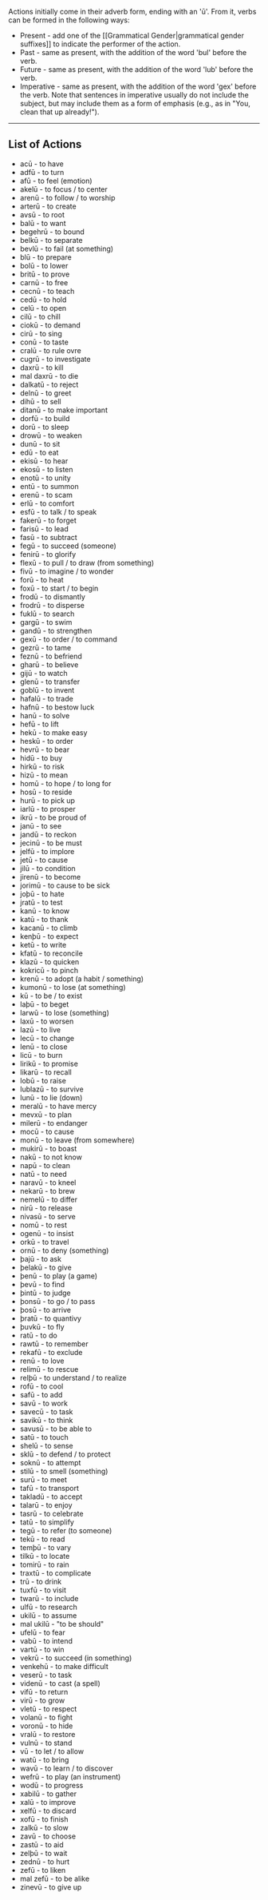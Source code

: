 Actions initially come in their adverb form, ending with an 'ū'. From it, verbs can be formed in the following ways:

* Present - add one of the [[Grammatical Gender|grammatical gender suffixes]] to indicate the performer of the action.
* Past - same as present, with the addition of the word 'bul' before the verb.
* Future - same as present, with the addition of the word 'lub' before the verb.
* Imperative - same as present, with the addition of the word 'gex' before the verb. Note that sentences in imperative usually do not include the subject, but may include them as a form of emphasis (e.g., as in "You, clean that up already!").

- - -
## List of Actions

* acū - to have
* adfū - to turn
* afū - to feel (emotion)
* akelū - to focus / to center
* arenū - to follow / to worship
* arterū - to create
* avsū - to root
* balū - to want
* begehrū - to bound
* belkū - to separate
* bevlū - to fail (at something)
* blū - to prepare
* bolū - to lower
* britū - to prove
* carnū - to free
* cecnū - to teach
* cedū - to hold
* celū - to open
* cilū - to chill
* ciokū - to demand
* cirū - to sing
* conū - to taste
* cralū - to rule ovre
* cugrū - to investigate
* daxrū - to kill
* mal daxrū - to die
* dalkatū - to reject
* delnū - to greet
* dihū - to sell
* ditanū - to make important
* dorfū - to build
* dorū - to sleep
* drowū - to weaken
* dunū - to sit
* edū - to eat
* ekisū - to hear
* ekosū - to listen
* enotū - to unity
* entū - to summon
* erenū - to scam
* erlū - to comfort
* esfū - to talk / to speak
* fakerū - to forget
* farisū - to lead
* fasū - to subtract
* fegū - to succeed (someone)
* fenirū - to glorify
* flexū - to pull / to draw (from something)
* fivū - to imagine / to wonder
* forū - to heat
* foxū - to start / to begin
* frodū - to dismantly
* frodrū - to disperse
* fuklū - to search
* gargū - to swim
* gandū - to strengthen
* gexū - to order / to command
* gezrū - to tame
* feznū - to befriend
* gharū - to believe
* gijū - to watch
* glenū - to transfer
* goblū - to invent
* hafalū - to trade
* hafnū - to bestow luck
* hanū - to solve
* hefū - to lift
* hekū - to make easy
* heskū - to order
* hevrū - to bear
* hidū - to buy
* hirkū - to risk
* hizū - to mean
* homū - to hope / to long for
* hosū - to reside
* hurū - to pick up
* iarlū - to prosper
* ikrū - to be proud of
* janū - to see
* jandū - to reckon
* jecinū - to be must
* jelfū - to implore
* jetū - to cause
* jilū - to condition
* jirenū - to become
* jorimū - to cause to be sick
* joþū - to hate
* jratū - to test
* kanū - to know
* katū - to thank
* kacanū - to climb
* kenþū - to expect
* ketū - to write
* kfatū - to reconcile
* klazū - to quicken
* kokricū - to pinch
* krenū - to adopt (a habit / something)
* kumonū - to lose (at something)
* kū - to be / to exist
* laþū - to beget
* larwū - to lose (something)
* laxū - to worsen
* lazū - to live
* lecū - to change
* lenū - to close
* licū - to burn
* lirikū - to promise
* likarū - to recall
* lobū - to raise
* lublazū - to survive
* lunū - to lie (down)
* meralū - to have mercy
* mevxū - to plan
* milerū - to endanger
* mocū - to cause
* monū - to leave (from somewhere)
* mukirū - to boast
* nakū - to not know
* napū - to clean
* natū - to need
* naravū - to kneel
* nekarū - to brew
* nemelū - to differ
* nirū - to release
* nivasū - to serve
* nomū - to rest
* ogenū - to insist
* orkū - to travel
* ornū - to deny (something)
* þajū - to ask
* þelakū - to give
* þenū - to play (a game)
* þevū - to find
* þintū - to judge
* þonsū - to go / to pass
* þosū - to arrive
* þratū - to quantivy
* þuvkū - to fly
* ratū - to do
* rawtū - to remember
* rekafū - to exclude
* renū - to love
* relimū - to rescue
* relþū - to understand / to realize
* rofū - to cool
* safū - to add
* savū - to work
* savecū - to task
* savikū - to think
* savusū - to be able to
* satū - to touch
* shelū - to sense
* sklū - to defend / to protect
* soknū - to attempt
* stilū - to smell (something)
* surū - to meet
* tafū - to transport
* takladū - to accept
* talarū - to enjoy
* tasrū - to celebrate
* tatū - to simplify
* tegū - to refer (to someone)
* tekū - to read
* temþū - to vary
* tilkū - to locate
* tomirū - to rain
* traxtū - to complicate
* trū - to drink
* tuxfū - to visit
* twarū - to include
* ulfū - to research
* ukilū - to assume
* mal ukilū - "to be should"
* ufelū - to fear
* vabū - to intend
* vartū - to win
* vekrū - to succeed (in something)
* venkehū - to make difficult
* veserū - to task
* videnū - to cast (a spell)
* vifū - to return
* virū - to grow
* vletū - to respect
* volanū - to fight
* voronū - to hide
* vralū - to restore
* vulnū - to stand
* vū - to let / to allow
* watū - to bring
* wavū - to learn / to discover
* wefrū - to play (an instrument)
* wodū - to progress
* xabilū - to gather
* xalū - to improve
* xelfū - to discard
* xofū - to finish
* zalkū - to slow
* zavū - to choose
* zastū - to aid
* zelþū - to wait
* zednū - to hurt
* zefū - to liken
* mal zefū - to be alike
* zinevū - to give up
